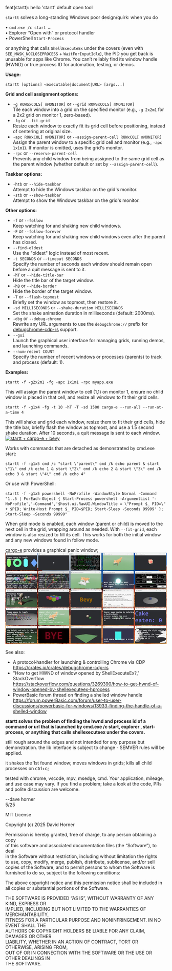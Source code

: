 feat(startt): hello 'startt' default open tool

`startt` solves a long-standing Windows poor design/quirk: when you do

  • `cmd.exe /c start …`  
  • Explorer “Open with” or protocol handler  
  • PowerShell `Start-Process`  

or anything that calls `ShellExecuteEx` under the covers (even with `SEE_MASK_NOCLOSEPROCESS` + `WaitForInputIdle`), the PID you get back is unusable for apps like Chrome.  You can’t reliably find its window handle (HWND) or true process ID for automation, testing, or demos.

**Usage:**
```
startt [options] <executable|document|URL> [args...]
```
**Grid and cell assignment options:**
- `-g ROWSxCOLS[ mMONITOR]` or `--grid ROWSxCOLS[ mMONITOR]`  
  Tile each window into a grid on the specified monitor (e.g., `-g 2x2m1` for a 2x2 grid on monitor 1, zero-based).
- `-fg` or `--fit-grid`  
  Resize each window to exactly fit its grid cell before positioning, instead of centering at original size.
- `-apc ROWxCOL[ mMONITOR]` or `--assign-parent-cell ROWxCOL[ mMONITOR]`  
  Assign the parent window to a specific grid cell and monitor (e.g., `-apc 1x1m1`). If monitor is omitted, uses the grid's monitor.
- `-rpc` or `--reserve-parent-cell`  
  Prevents any child window from being assigned to the same grid cell as the parent window (whether default or set by `--assign-parent-cell`).

**Taskbar options:**
- `-htb` or `--hide-taskbar`  
  Attempt to hide the Windows taskbar on the grid's monitor.
- `-stb` or `--show-taskbar`  
  Attempt to show the Windows taskbar on the grid's monitor.

**Other options:**
- `-f` or `--follow`  
  Keep watching for and shaking new child windows.
- `-F` or `--follow-forever`  
  Keep watching for and shaking new child windows even after the parent has closed.
- `--find-oldest`  
  Use the "oldest" logic instead of most recent.
- `-t SECONDS` or `--timeout SECONDS`  
  Specify the number of seconds each window should remain open before a quit message is sent to it.
- `-hT` or `--hide-title-bar`  
  Hide the title bar of the target window.
- `-hB` or `--hide-border`  
  Hide the border of the target window.
- `-T` or `--flash-topmost`  
  Briefly set the window as topmost, then restore it.
- `-sd MILLISECONDS` or `--shake-duration MILLISECONDS`  
  Set the shake animation duration in milliseconds (default: 2000ms).
- `-dbg` or `--debug-chrome`  
  Rewrite any URL arguments to use the `debugchrome://` prefix for [debugchrome-cdp-rs](https://crates.io/crates/debugchrome-cdp-rs) support.
- `--gui`  
  Launch the graphical user interface for managing grids, running demos, and launching commands.
- `--num-recent COUNT`  
  Specify the number of recent windows or processes (parents) to track and process (default: 1).

**Examples:**

```
startt -f -g2x2m1 -fg -apc 1x1m1 -rpc myapp.exe
```
This will assign the parent window to cell (1,1) on monitor 1, ensure no child window is placed in that cell, and resize all windows to fit their grid cells.

```
startt -f -g1x4 -fg -t 10 -hT -T -sd 1500 cargo-e --run-all --run-at-a-time 4
```
This will shake and grid each window, resize them to fit their grid cells, hide the title bar, briefly flash the window as topmost, and use a 1.5 second shake duration. After 10 seconds, a quit message is sent to each window.
[![startt + cargo-e + bevy](https://github.com/davehorner/cargo-e_walkthrus/raw/main/startt_cargo-e_bevy_runall_4x1.gif)](https://github.com/davehorner/cargo-e_walkthrus/tree/main)

Works with commands that are detached as demonstrated by cmd.exe start:
```
startt -f -g1x5 cmd /c "start \"parent\" cmd /k echo parent & start \"1\" cmd /k echo 1 & start \"2\" cmd /k echo 2 & start \"3\" cmd /k echo 3 & start \"4\" cmd /k echo 4"
```
Or use with PowerShell:
```
startt -f -g1x5 powershell -NoProfile -WindowStyle Normal -Command "1..5 | ForEach-Object { Start-Process powershell -ArgumentList '-NoProfile','-Command','$host.ui.RawUI.WindowTitle = \"Prompt $_ PID=\" + $PID; Write-Host Prompt $_ PID=$PID; Start-Sleep -Seconds 99999' }; Start-Sleep -Seconds 99999"
```

When grid mode is enabled, each window (parent or child) is moved to the next cell in the grid, wrapping around as needed. With `--fit-grid`, each window is also resized to fill its cell. This works for both the initial window and any new windows found in follow mode.

[cargo-e](https://github.com/davehorner/cargo-e) provides a graphical panic window;
[![startt + cargo-e + bevy + 5x5](https://github.com/davehorner/cargo-e_walkthrus/raw/main/startt_cargo-e_bevy_runall_5x5_small.jpg)](https://github.com/davehorner/cargo-e_walkthrus/tree/main)

See also:  
- A protocol‐handler for launching & controlling Chrome via CDP  
  https://crates.io/crates/debugchrome-cdp-rs
- "How to get HWND of window opened by ShellExecuteEx?," StackOverflow  
  <https://stackoverflow.com/questions/3269390/how-to-get-hwnd-of-window-opened-by-shellexecuteex-hprocess>  
- PowerBasic forum thread on finding a shelled window handle  
  <https://forum.powerBasic.com/forum/user-to-user-discussions/powerbasic-for-windows/13933-finding-the-handle-of-a-shelled-window>

**startt solves the problem of finding the hwnd and process id of a command or url that is launched by cmd.exe /c start, explorer <url>, start-process, or anything that calls shellexecuteex under the covers.**

still rough around the edges and not intended for any purpose but demonstration.  the lib interface is subject to change - SEMVER rules will be applied.

it shakes the 1st found window; moves windows in grids; kills all child processes on ctrl+c;

tested with chrome, vscode, mpv, msedge, cmd.  Your application, mileage, and use case may vary. If you find a problem; take a look at the code, PRs and polite discussion are welcome.

--dave horner  
5/25

MIT License

Copyright (c) 2025 David Horner

Permission is hereby granted, free of charge, to any person obtaining a copy  
of this software and associated documentation files (the “Software”), to deal  
in the Software without restriction, including without limitation the rights  
to use, copy, modify, merge, publish, distribute, sublicense, and/or sell  
copies of the Software, and to permit persons to whom the Software is  
furnished to do so, subject to the following conditions:

The above copyright notice and this permission notice shall be included in  
all copies or substantial portions of the Software.

THE SOFTWARE IS PROVIDED “AS IS”, WITHOUT WARRANTY OF ANY KIND, EXPRESS OR  
IMPLIED, INCLUDING BUT NOT LIMITED TO THE WARRANTIES OF MERCHANTABILITY,  
FITNESS FOR A PARTICULAR PURPOSE AND NONINFRINGEMENT. IN NO EVENT SHALL THE  
AUTHORS OR COPYRIGHT HOLDERS BE LIABLE FOR ANY CLAIM, DAMAGES OR OTHER  
LIABILITY, WHETHER IN AN ACTION OF CONTRACT, TORT OR OTHERWISE, ARISING FROM,  
OUT OF OR IN CONNECTION WITH THE SOFTWARE OR THE USE OR OTHER DEALINGS IN  
THE SOFTWARE.
